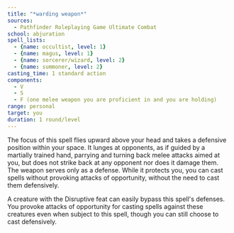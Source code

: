 ```yaml
---
title: "*warding weapon*"
sources:
  - Pathfinder Roleplaying Game Ultimate Combat
school: abjuration
spell_lists:
  - {name: occultist, level: 1}
  - {name: magus, level: 1}
  - {name: sorcerer/wizard, level: 2}
  - {name: summoner, level: 2}
casting_time: 1 standard action
components:
  - V
  - S
  - F (one melee weapon you are proficient in and you are holding)
range: personal
target: you
duration: 1 round/level
---
```


The focus of this spell flies upward above your head and takes a defensive position within your space. It lunges at opponents, as if guided by a martially trained hand, parrying and turning back melee attacks aimed at you, but does not strike back at any opponent nor does it damage them. The weapon serves only as a defense. While it protects you, you can cast spells without provoking attacks of opportunity, without the need to cast them defensively.

A creature with the Disruptive feat can easily bypass this spell's defenses. You provoke attacks of opportunity for casting spells against these creatures even when subject to this spell, though you can still choose to cast defensively.
